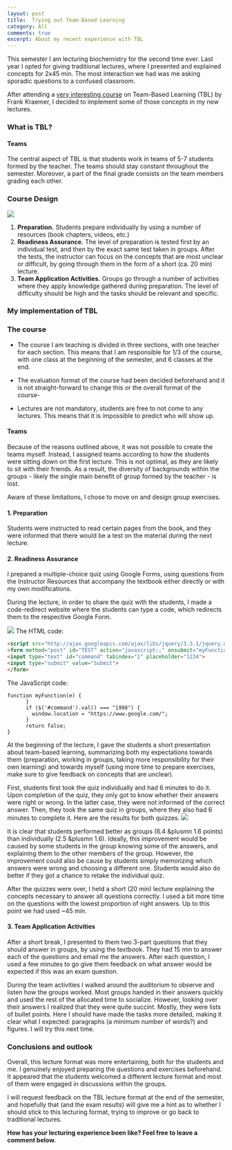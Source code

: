 ```yaml
---
layout: post
title:  Trying out Team-Based Learning
category: All 
comments: true
excerpt: About my recent experience with TBL
---
```


This semester I am lecturing biochemistry for the second time ever. Last year I opted for giving traditional lectures, where I presented and explained concepts for 2x45 min. The most interaction we had was me asking sporadic questions to a confused classroom. 

After attending a [very interesting course](https://falkr.github.io/tbl/) on Team-Based Learning (TBL) by Frank Kraemer, I decided to implement some of those concepts in my new lectures.

### What is TBL? ###

#### Teams ####
The central aspect of TBL is that students work in teams of 5-7 students formed by the teacher. The teams should stay constant throughout the semester. Moreover, a part of the final grade consists on the team members grading each other.

### Course Design ####
![]({{site.baseurl}}/assets/img/tbl-unit.png.png)
1. **Preparation.** Students prepare individually by using a number of resources (book chapters, videos, etc.)
2. **Readiness Assurance.** The level of preparation is tested first by an individual test, and then by the exact same test taken in groups. After the tests, the instructor can focus on the concepts that are most unclear or difficult, by going through them in the form of a short (ca. 20 min) lecture.
3. **Team Application Activities.** Groups go through a number of activities where they apply knowledge gathered during preparation. The level of difficulty should be high and the tasks should be relevant and specific.


### My implementation of TBL ###
### The course ###
* The course I am teaching is divided in three sections, with one teacher for each section. This means that I am responsible for 1/3 of the course, with one class at the beginning of the semester, and 6 classes at the end.
* The evaluation format of the course had been decided beforehand and it is not straight-forward to change this or the overall format of the course-

* Lectures are not mandatory, students are free to not come to any lectures. This means that it is impossible to predict who will show up. 

#### Teams ####
Because of the reasons outlined above, it was not possible to create the teams myself. Instead, I assigned teams according to how the students were sitting down on the first lecture. This is not optimal, as they are likely to sit with their friends. As a result, the diversity of backgrounds within the groups - likely the single main benefit of group formed by the teacher - is lost.

Aware of these limitations, I chose to move on and design group exercises.

#### 1. Preparation ####
Students were instructed to read certain pages from the book, and they were informed that there would be a test on the material during the next lecture.

#### 2. Readiness Assurance ####
I prepared a multiple-choice quiz using Google Forms, using questions from the Instructor Resources that accompany the textbook either directly or with my own modifications. 

During the lecture, in order to share the quiz with the students, I made a code-redirect website where the students can type a code, which redirects them to the respective Google Form.
 

![]({{site.baseurl}}/assets/img/code-redirect.png)
The HTML code: 
```html
<script src="http://ajax.googleapis.com/ajax/libs/jquery/3.3.1/jquery.min.js"></script>
<form method="post" id="TEST" action="javascript:;" onsubmit="myFunction(this)">
<input type="text" id="command" tabindex="1" placeholder="1234">
<input type="submit" value="Submit">
</form>
```

The JavaScript code: 
```
function myFunction(e) {
      }
      if ($('#command').val() === "1998") {
        window.location = "https://www.google.com/";
      }
      return false;
}

```
At the beginning of the lecture, I gave the students a short presentation about team-based learning, summarizing both my expectations towards them (preparation, working in groups, taking more responsibility for their own learning) and towards myself (using more time to prepare exercises, make sure to give feedback on concepts that are unclear).

First, students first took the quiz individually and had 6 minutes to do it. Upon completion of the quiz, they only got to know whether their answers were right or wrong. In the latter case, they were not informed of the correct answer. Then, they took the same quiz in groups, where they also had 6 minutes to complete it. Here are the results for both quizzes.
![]({{site.baseurl}}/assets/img/tbl-grp-vs-indiv.png)

It is clear that students performed better as groups (6.4 &plusmn 1.6 points) than individually (2.5 &plusmn 1.6). Ideally, this improvement would be caused by some students in the group knowing some of the answers, and explaining them to the other members of the group. However, the improvement could also be cause by students simply memorizing which answers were wrong and choosing a different one. Students would also do better if they got a chance to retake the individual quiz.

After the quizzes were over, I held a short (20 min) lecture explaining the concepts necessary to answer all questions correctly. I used a bit more time on the questions with the lowest proportion of right answers.
Up to this point we had used ~45 min.

#### 3. Team Application Activities ####
After a short break, I presented to them two 3-part questions that they should answer in groups, by using the textbook. They had 15 min to answer each of the questions and email me the answers. After each question, I used a few minutes to go give them feedback on what answer would be expected if this was an exam question.

During the team activities I walked around the auditorium to observe and listen how the groups worked.  Most groups handed in their answers quickly and used the rest of the allocated time to socialize. However, looking over their answers I realized that they were quite succint. Mostly, they were lists of bullet points. Here I should have made the tasks more detailed, making it clear what I expected: paragraphs (a minimum number of words?) and figures. I will try this next time.

### Conclusions and outlook ###
Overall, this lecture format was more entertaining, both for the students and me. I genuinely enjoyed preparing the questions and exercises beforehand. It appeared that the students welcomed a different lecture format and most of them were engaged in discussions within the groups.

I will request feedback on the TBL lecture format at the end of the semester, and hopefully that (and the exam results) will give me a hint as to whether I should stick to this lecturing format, trying to improve or go back to traditional lectures.

__**How has your lecturing experience been like? Feel free to leave a comment below.**__



